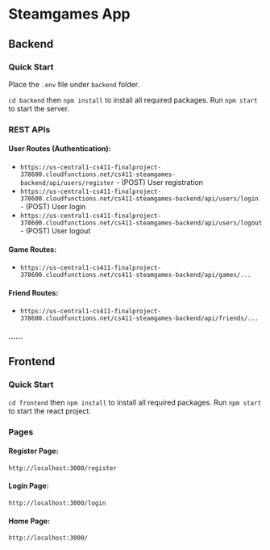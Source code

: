 # Steamgames App

## Backend
### Quick Start
Place the `.env` file under `backend` folder.

`cd backend` then `npm install` to install all required packages. Run `npm start` to start the server.

### REST APIs
#### User Routes (Authentication):
- `https://us-central1-cs411-finalproject-378600.cloudfunctions.net/cs411-steamgames-backend/api/users/register` - (POST) User registration
- `https://us-central1-cs411-finalproject-378600.cloudfunctions.net/cs411-steamgames-backend/api/users/login` - (POST) User login
- `https://us-central1-cs411-finalproject-378600.cloudfunctions.net/cs411-steamgames-backend/api/users/logout` - (POST) User logout


#### Game Routes:
- `https://us-central1-cs411-finalproject-378600.cloudfunctions.net/cs411-steamgames-backend/api/games/...`


#### Friend Routes:
- `https://us-central1-cs411-finalproject-378600.cloudfunctions.net/cs411-steamgames-backend/api/friends/...`


#### ......


## Frontend
### Quick Start
`cd frontend` then `npm install` to install all required packages. Run `npm start` to start the react project.

### Pages
#### Register Page:
`http://localhost:3000/register`

#### Login Page:
`http://localhost:3000/login`

#### Home Page:
`http://localhost:3000/`
